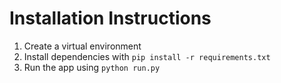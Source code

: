 # Installation Instructions

1. Create a virtual environment
2. Install dependencies with `pip install -r requirements.txt`
3. Run the app using `python run.py`
